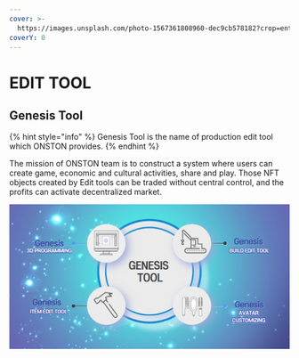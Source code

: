 ```yaml
---
cover: >-
  https://images.unsplash.com/photo-1567361808960-dec9cb578182?crop=entropy&cs=srgb&fm=jpg&ixid=MnwxOTcwMjR8MHwxfHNlYXJjaHw0fHx0b29sfGVufDB8fHx8MTY0MjYwNTQ2MQ&ixlib=rb-1.2.1&q=85
coverY: 0
---
```


# EDIT TOOL

## Genesis Tool&#x20;

{% hint style="info" %}
Genesis Tool is the name of production edit tool which ONSTON provides.
{% endhint %}



The mission of ONSTON team is to construct a system where users can create game, economic and cultural activities, share and play. Those NFT objects created by Edit tools can be traded without central control, and the profits can activate decentralized market.

![](<../.gitbook/assets/image (6).png>)

